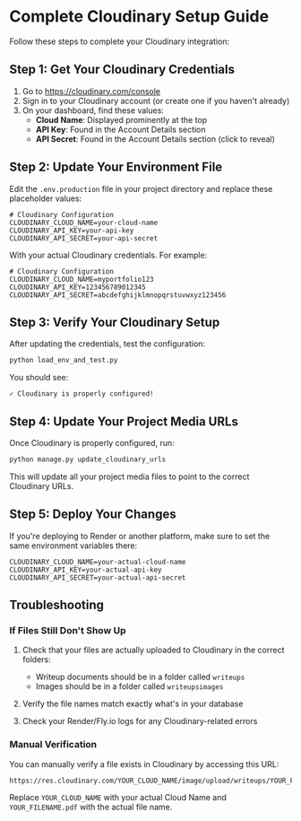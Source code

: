 # Complete Cloudinary Setup Guide

Follow these steps to complete your Cloudinary integration:

## Step 1: Get Your Cloudinary Credentials

1. Go to https://cloudinary.com/console
2. Sign in to your Cloudinary account (or create one if you haven't already)
3. On your dashboard, find these values:
   - **Cloud Name**: Displayed prominently at the top
   - **API Key**: Found in the Account Details section
   - **API Secret**: Found in the Account Details section (click to reveal)

## Step 2: Update Your Environment File

Edit the `.env.production` file in your project directory and replace these placeholder values:

```
# Cloudinary Configuration
CLOUDINARY_CLOUD_NAME=your-cloud-name
CLOUDINARY_API_KEY=your-api-key
CLOUDINARY_API_SECRET=your-api-secret
```

With your actual Cloudinary credentials. For example:

```
# Cloudinary Configuration
CLOUDINARY_CLOUD_NAME=myportfolio123
CLOUDINARY_API_KEY=123456789012345
CLOUDINARY_API_SECRET=abcdefghijklmnopqrstuvwxyz123456
```

## Step 3: Verify Your Cloudinary Setup

After updating the credentials, test the configuration:

```bash
python load_env_and_test.py
```

You should see:
```
✓ Cloudinary is properly configured!
```

## Step 4: Update Your Project Media URLs

Once Cloudinary is properly configured, run:

```bash
python manage.py update_cloudinary_urls
```

This will update all your project media files to point to the correct Cloudinary URLs.

## Step 5: Deploy Your Changes

If you're deploying to Render or another platform, make sure to set the same environment variables there:

```
CLOUDINARY_CLOUD_NAME=your-actual-cloud-name
CLOUDINARY_API_KEY=your-actual-api-key
CLOUDINARY_API_SECRET=your-actual-api-secret
```

## Troubleshooting

### If Files Still Don't Show Up

1. Check that your files are actually uploaded to Cloudinary in the correct folders:
   - Writeup documents should be in a folder called `writeups`
   - Images should be in a folder called `writeupsimages`

2. Verify the file names match exactly what's in your database

3. Check your Render/Fly.io logs for any Cloudinary-related errors

### Manual Verification

You can manually verify a file exists in Cloudinary by accessing this URL:
```
https://res.cloudinary.com/YOUR_CLOUD_NAME/image/upload/writeups/YOUR_FILENAME.pdf
```

Replace `YOUR_CLOUD_NAME` with your actual Cloud Name and `YOUR_FILENAME.pdf` with the actual file name.